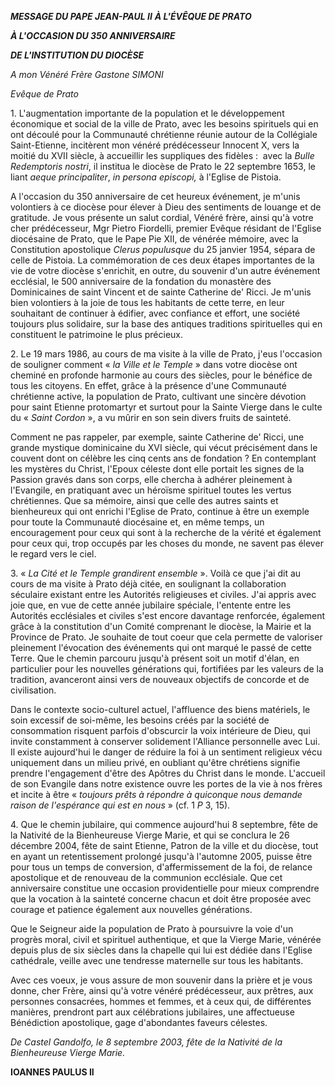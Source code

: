 ***MESSAGE DU PAPE JEAN-PAUL II*** ***À L'ÉVÊQUE DE PRATO***

***À L'OCCASION DU 350 ANNIVERSAIRE***

***DE L'INSTITUTION DU DIOCÈSE***

*A mon Vénéré Frère Gastone SIMONI*

*Evêque de Prato*

1. L'augmentation importante de la population et le développement économique et social de la ville de Prato, avec les besoins spirituels qui en ont découlé pour la Communauté chrétienne réunie autour de la Collégiale Saint-Etienne, incitèrent mon vénéré prédécesseur Innocent X, vers la moitié du XVII siècle, à accueillir les suppliques des fidèles :  avec la *Bulle Redemptoris nostri*, il institua le diocèse de Prato le 22 septembre 1653, le liant *aeque principaliter*, *in persona episcopi,* à l'Eglise de Pistoia.

A l'occasion du 350 anniversaire de cet heureux événement, je m'unis volontiers à ce diocèse pour élever à Dieu des sentiments de louange et de gratitude. Je vous présente un salut cordial, Vénéré frère, ainsi qu'à votre cher prédécesseur, Mgr Pietro Fiordelli, premier Evêque résidant de l'Eglise diocésaine de Prato, que le Pape Pie XII, de vénérée mémoire, avec la Constitution apostolique *Clerus populusque* du 25 janvier 1954, sépara de celle de Pistoia. La commémoration de ces deux étapes importantes de la vie de votre diocèse s'enrichit, en outre, du souvenir d'un autre événement ecclésial, le 500 anniversaire de la fondation du monastère des Dominicaines de saint Vincent et de sainte Catherine de' Ricci. Je m'unis bien volontiers à la joie de tous les habitants de cette terre, en leur souhaitant de continuer à édifier, avec confiance et effort, une société toujours plus solidaire, sur la base des antiques traditions spirituelles qui en constituent le patrimoine le plus précieux.

2. Le 19 mars 1986, au cours de ma visite à la ville de Prato, j'eus l'occasion de souligner comment « *la Ville et le Temple* » dans votre diocèse ont cheminé en profonde harmonie au cours des siècles, pour le bénéfice de tous les citoyens. En effet, grâce à la présence d'une Communauté chrétienne active, la population de Prato, cultivant une sincère dévotion pour saint Etienne protomartyr et surtout pour la Sainte Vierge dans le culte du « *Saint Cordon* », a vu mûrir en son sein divers fruits de sainteté.

Comment ne pas rappeler, par exemple, sainte Catherine de' Ricci, une grande mystique dominicaine du XVI siècle, qui vécut précisément dans le couvent dont on célèbre les cinq cents ans de fondation ? En contemplant les mystères du Christ, l'Epoux céleste dont elle portait les signes de la Passion gravés dans son corps, elle chercha à adhérer pleinement à l'Evangile, en pratiquant avec un héroïsme spirituel toutes les vertus chrétiennes. Que sa mémoire, ainsi que celle des autres saints et bienheureux qui ont enrichi l'Eglise de Prato, continue à être un exemple pour toute la Communauté diocésaine et, en même temps, un encouragement pour ceux qui sont à la recherche de la vérité et également pour ceux qui, trop occupés par les choses du monde, ne savent pas élever le regard vers le ciel.

3. « *La Cité et le Temple grandirent ensemble* ». Voilà ce que j'ai dit au cours de ma visite à Prato déjà citée, en soulignant la collaboration séculaire existant entre les Autorités religieuses et civiles. J'ai appris avec joie que, en vue de cette année jubilaire spéciale, l'entente entre les Autorités ecclésiales et civiles s'est encore davantage renforcée, également grâce à la constitution d'un Comité comprenant le diocèse, la Mairie et la Province de Prato. Je souhaite de tout coeur que cela permette de valoriser pleinement l'évocation des événements qui ont marqué le passé de cette Terre. Que le chemin parcouru jusqu'à présent soit un motif d'élan, en particulier pour les nouvelles générations qui, fortifiées par les valeurs de la tradition, avanceront ainsi vers de nouveaux objectifs de concorde et de civilisation.

Dans le contexte socio-culturel actuel, l'affluence des biens matériels, le soin excessif de soi-même, les besoins créés par la société de consommation risquent parfois d'obscurcir la voix intérieure de Dieu, qui invite constamment à conserver solidement l'Alliance personnelle avec Lui. Il existe aujourd'hui le danger de réduire la foi à un sentiment religieux vécu uniquement dans un milieu privé, en oubliant qu'être chrétiens signifie prendre l'engagement d'être des Apôtres du Christ dans le monde. L'accueil de son Evangile dans notre existence ouvre les portes de la vie à nos frères et incite à être « *toujours prêts à répondre à quiconque nous demande raison de l'espérance qui est en nous* » (cf. 1 *P* 3, 15).

4. Que le chemin jubilaire, qui commence aujourd'hui 8 septembre, fête de la Nativité de la Bienheureuse Vierge Marie, et qui se conclura le 26 décembre 2004, fête de saint Etienne, Patron de la ville et du diocèse, tout en ayant un retentissement prolongé jusqu'à l'automne 2005, puisse être pour tous un temps de conversion, d'affermissement de la foi, de relance apostolique et de renouveau de la communion ecclésiale. Que cet anniversaire constitue une occasion providentielle pour mieux comprendre que la vocation à la sainteté concerne chacun et doit être proposée avec courage et patience également aux nouvelles générations.

Que le Seigneur aide la population de Prato à poursuivre la voie d'un progrès moral, civil et spirituel authentique, et que la Vierge Marie, vénérée depuis plus de six siècles dans la chapelle qui lui est dédiée dans l'Eglise cathédrale, veille avec une tendresse maternelle sur tous les habitants.

Avec ces voeux, je vous assure de mon souvenir dans la prière et je vous donne, cher Frère, ainsi qu'à votre vénéré prédécesseur, aux prêtres, aux personnes consacrées, hommes et femmes, et à ceux qui, de différentes manières, prendront part aux célébrations jubilaires, une affectueuse Bénédiction apostolique, gage d'abondantes faveurs célestes.

*De Castel Gandolfo, le 8 septembre 2003, fête de la Nativité de la Bienheureuse Vierge Marie.*

**IOANNES PAULUS II**